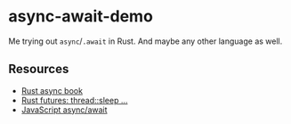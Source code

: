 # async-await-demo

Me trying out `async`/`.await` in Rust. And maybe any other language as well.

## Resources

* [Rust async book](https://rust-lang.github.io/async-book)
* [Rust futures: thread::sleep
  ...](https://blog.hwc.io/posts/rust-futures-threadsleep-and-blocking-calls-inside-async-fn/)
* [JavaScript async/await](https://javascript.info/async-await)
